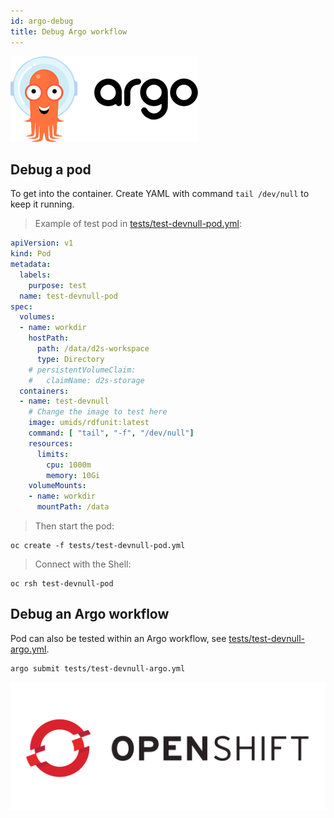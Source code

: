 ```yaml
---
id: argo-debug
title: Debug Argo workflow
---
```


![Argo project](/img/argo-logo.png)

## Debug a pod

To get into the container. Create YAML with command `tail /dev/null` to keep it running.

> Example of test pod in [tests/test-devnull-pod.yml](https://github.com/MaastrichtU-IDS/d2s-argo-workflows/blob/master/tests/test-devnull-pod.yml):

```yaml
apiVersion: v1
kind: Pod
metadata:
  labels:
    purpose: test
  name: test-devnull-pod
spec:
  volumes:
  - name: workdir
    hostPath:
      path: /data/d2s-workspace
      type: Directory
    # persistentVolumeClaim:
    #   claimName: d2s-storage
  containers:
  - name: test-devnull
  	# Change the image to test here
    image: umids/rdfunit:latest
    command: [ "tail", "-f", "/dev/null"]
    resources:
      limits:
        cpu: 1000m 
        memory: 10Gi 
    volumeMounts:
    - name: workdir
      mountPath: /data
```

> Then start the pod:

```shell
oc create -f tests/test-devnull-pod.yml
```

> Connect with the Shell:

```shell
oc rsh test-devnull-pod
```

## Debug an Argo workflow

Pod can also be tested within an Argo workflow, see [tests/test-devnull-argo.yml](https://github.com/MaastrichtU-IDS/d2s-argo-workflows/blob/master/tests/test-devnull-argo.yml).

```shell
argo submit tests/test-devnull-argo.yml
```

![OpenShift](/img/openshift-logo.png)
